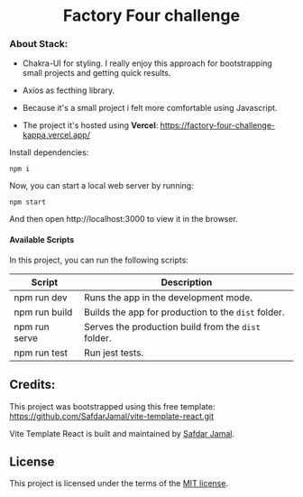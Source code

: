 <h1 align="center">
  Factory Four challenge
</h1>

<h3>About Stack:</h3>

- Chakra-UI for styling. I really enjoy this approach for bootstrapping small projects and getting quick results. </br>

- Axios as fecthing library. </br>

- Because it's a small project i felt more comfortable using Javascript. </br>

- The project it's hosted using <strong>Vercel</strong>: https://factory-four-challenge-kappa.vercel.app/ 



Install dependencies:

```
npm i
```

Now, you can start a local web server by running:

```
npm start
```

And then open http://localhost:3000 to view it in the browser.

#### Available Scripts

In this project, you can run the following scripts:

| Script        | Description                                         |
| ------------- | --------------------------------------------------- |
| npm run dev   | Runs the app in the development mode.               |
| npm run build | Builds the app for production to the `dist` folder. |
| npm run serve | Serves the production build from the `dist` folder. |
| npm run test  | Run jest tests.                                     |

## Credits:
This project was bootstrapped using this free template: https://github.com/SafdarJamal/vite-template-react.git

Vite Template React is built and maintained by [Safdar Jamal](https://safdarjamal.github.io).

## License

This project is licensed under the terms of the [MIT license](https://github.com/SafdarJamal/vite-template-react/blob/main/LICENSE).
